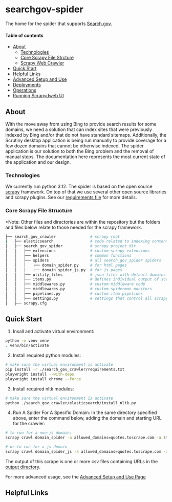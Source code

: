 # searchgov-spider
The home for the spider that supports [Search.gov](https://www.search.gov).

#### Table of contents
* [About](#about)
  * [Technologies](#technologies)
  * [Core Scrapy File Strcture](#core-scrapy-file-structure)
  * [Scrapy Web Crawler](#scrapy-web-crawler)
* [Quick Start](#quick-start)
* [Helpful Links](#helpful-links)
* [Advanced Setup and Use](docs/advanced_setup_and_use.md)
* [Deployments](docs/deployments.md)
* [Operations](docs/operations.md)
* [Running Scrapydweb UI](docs/running_scrapydwebui.md)

## About
With the move away from using Bing to provide search results for some domains, we need a solution that can index sites that were previously indexed by Bing and/or that do not have standard sitemaps.  Additionally, the Scrutiny desktop application is being run manually to provide coverage for a few dozen domains that cannot be otherwise indexed.  The spider application is our solution to both the Bing problem and the removal of manual steps.  The documentation here represents the most current state of the application and our design.

### Technologies
We currently run python 3.12.  The spider is based on the open source [scrapy](https://scrapy.org/) framework.  On top of that we use several other open source libraries and scrapy plugins.  See our [requirements file](search_gov_crawler/requirements.txt) for more details.

### Core Scrapy File Structure
*Note: Other files and directories are within the repository but the folders and files below relate to those needed for the scrapy framework.

```bash
├── search_gov_crawler               # scrapy root
|   ├── elasticsearch                # code related to indexing content in elasticsearch
│   ├── search_gov_spider            # scrapy project dir
│   │   ├── extensions               # custom scrapy extensions
│   │   ├── helpers                  # common functions
│   │   ├── spiders                  # all search_gov_spider spiders
│   │   │   ├── domain_spider.py     # for html pages
│   │   │   ├── domain_spider_js.py  # for js pages
│   │   ├── utility_files            # json files with default domains to scrape
│   │   ├── items.py                 # defines individual output of scrapes
│   │   ├── middlewares.py           # custom middleware code
│   │   ├── middlewares.py           # custom spidermon monitors
│   │   ├── pipelines.py             # custom item pipelines
│   │   ├── settings.py              # settings that control all scrapy jobs
│   ├── scrapy.cfg
```

## Quick Start

1. Insall and activate virtual environment:
```bash
python -m venv venv
. venv/bin/activate
```

2. Install required python modules:
```bash
# make sure the virtual environment is activate
pip install -r ./search_gov_crawler/requirements.txt
playwright install --with-deps
playwright install chrome --force
```

3. Install required nltk modules:
```bash
# make sure the virtual environment is activate
python ./search_gov_crawler/elasticsearch/install_nltk.py
```

4. Run A Spider For A Specific Domain:
In the same directory specified above, enter the command below, adding the domain and starting URL for the crawler:
```bash
# to run for a non-js domain:
scrapy crawl domain_spider -a allowed_domains=quotes.toscrape.com -a start_urls=https://quotes.toscrape.com -a output_target=csv

# or to run for a js domain
scrapy crawl domain_spider_js -a allowed_domains=quotes.toscrape.com -a start_urls=https://quotes.toscrape.com/js -a output_target=csv
```

The output of this scrape is one or more csv files containing URLs in the [output directory](search_gov_crawler/output).

For more advanced usage, see the [Advanced Setup and Use Page](docs/advanced_setup_and_use.md)

## Helpful Links
